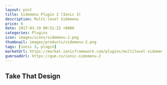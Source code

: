 ```yaml
---
layout: post
title: Sidemenu Plugin 2 (Ionic 3)
description: Multi-level Sidemenu
price: 6
date: 2017-03-19 00:51:22 +0800
categories: Plugins
icon: images/icons/sidemenu-2.png
thumbnail: images/products/sidemenu-2.png
tags: [ionic 3, plugin]
marketUrl: https://market.ionicframework.com/plugins/multilevel-sidemenu-2
gumroadUrl: https://gum.co/ionic-sidemenu-2
---
```


## Take That Design
